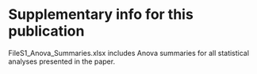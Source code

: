 # Supplementary info for this publication

FileS1_Anova_Summaries.xlsx includes Anova summaries for all statistical analyses presented in the paper.
